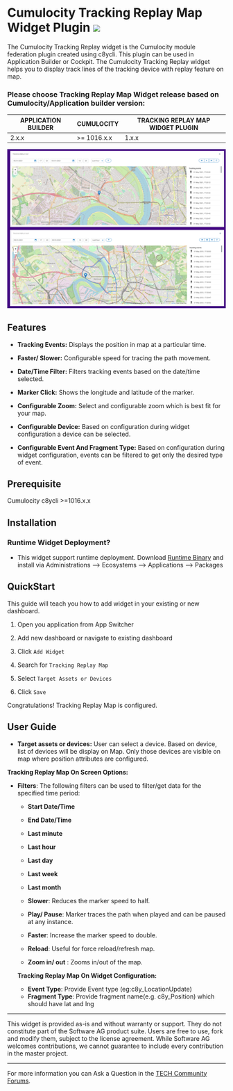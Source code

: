 # Cumulocity Tracking Replay Map Widget Plugin [<img width="35" src="https://user-images.githubusercontent.com/32765455/211497905-561e9197-18b9-43d5-a023-071d3635f4eb.png"/>](https://github.com/SoftwareAG/cumulocity-tracking-replay-map-widget-plugin/releases/download/1.0.1/sag-ps-pkg-tracking-replay-1.0.1.zip)

The Cumulocity Tracking Replay widget is the Cumulocity module federation plugin created using c8ycli. This plugin can be used in Application Builder or Cockpit. The Cumulocity Tracking Replay widget helps you to display track lines of the tracking device with replay feature on map.

### Please choose Tracking Replay Map Widget release based on Cumulocity/Application builder version:

|APPLICATION BUILDER | CUMULOCITY | TRACKING REPLAY MAP WIDGET PLUGIN  |
|--------------------|------------|------------------------------------|
| 2.x.x		     | >= 1016.x.x| 1.x.x                              |

![Images](images/replay.png)

## Features
*  **Tracking Events:** Displays the position in map at a particular time.

*  **Faster/ Slower:** Configurable speed for tracing the path movement.

*  **Date/Time Filter:** Filters tracking events based on the date/time selected.

*  **Marker Click:** Shows the longitude and latitude of the marker.

*  **Configurable Zoom:**  Select and configurable zoom which is best fit for your map.  

*  **Configurable Device:** Based on configuration during widget configuration a device can be selected. 

*  **Configurable Event And Fragment Type:** Based on configuration during widget configuration, events can be filtered to get only the desired type of event.

## Prerequisite
   Cumulocity c8ycli >=1016.x.x
   
## Installation

### Runtime Widget Deployment?

* This widget support runtime deployment. Download [Runtime Binary](https://github.com/SoftwareAG/cumulocity-tracking-replay-map-widget-plugin/releases/download/1.0.0/sag-ps-pkg-tracking-replay-1.0.0.zip) and install via Administrations --> Ecosystems --> Applications --> Packages 

## QuickStart
  
This guide will teach you how to add widget in your existing or new dashboard.

1. Open you application from App Switcher
  
2. Add new dashboard or navigate to existing dashboard
  
3. Click `Add Widget`

4. Search for `Tracking Replay Map`

5. Select `Target Assets or Devices`

6. Click `Save`

Congratulations! Tracking Replay Map is configured.

## User Guide

*  **Target assets or devices:** User can select a device. Based on device, list of devices will be display on Map. Only those devices are visible on map where position attributes are configured.



**Tracking Replay Map On Screen Options:**
 
* **Filters**:  The following filters can be used to filter/get data for the specified time period:
	*  **Start Date/Time**
	*  **End Date/Time**
	*  **Last minute**
	*  **Last hour**
	*  **Last day**
	*  **Last week**
	*  **Last month**

  *  **Slower**: Reduces the marker speed to half.
  *  **Play/ Pause**: Marker traces the path when played and can be paused at any instance.
  *  **Faster**: Increase the marker speed to double.
  *  **Reload**: Useful for force reload/refresh map.
  *  **Zoom in/ out** : Zooms in/out of the map.

  **Tracking Replay Map On Widget Configuration:**

	*	**Event Type**: Provide Event type (eg:c8y_LocationUpdate)
	*	**Fragment Type**: Provide fragment name(e.g. c8y_Position) which should have lat and lng

------------------------------------------

This widget is provided as-is and without warranty or support. They do not constitute part of the Software AG product suite. Users are free to use, fork and modify them, subject to the license agreement. While Software AG welcomes contributions, we cannot guarantee to include every contribution in the master project.
_____________________
For more information you can Ask a Question in the [TECH Community Forums](https://tech.forums.softwareag.com/tag/Cumulocity-IoT).

